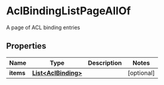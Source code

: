 

# AclBindingListPageAllOf

A page of ACL binding entries

## Properties

Name | Type | Description | Notes
------------ | ------------- | ------------- | -------------
**items** | [**List&lt;AclBinding&gt;**](AclBinding.md) |  |  [optional]



